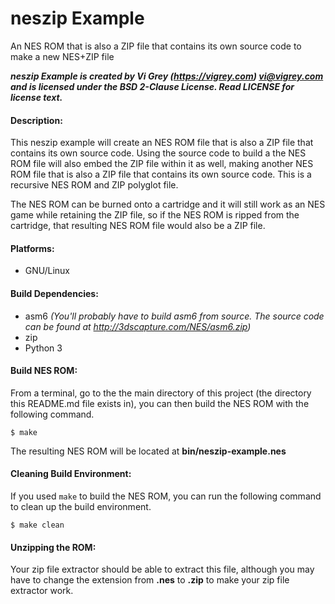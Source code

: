 # neszip Example

An NES ROM that is also a ZIP file that contains its own source code to make a new NES+ZIP file

**_neszip Example is created by Vi Grey (https://vigrey.com) <vi@vigrey.com> and is licensed under the BSD 2-Clause License.  Read LICENSE for license text._**

#### Description:

This neszip example will create an NES ROM file that is also a ZIP file that contains its own source code.  Using the source code to build a the NES ROM file will also embed the ZIP file within it as well, making another NES ROM file that is also a ZIP file that contains its own source code.  This is a recursive NES ROM and ZIP polyglot file.

The NES ROM can be burned onto a cartridge and it will still work as an NES game while retaining the ZIP file, so if the NES ROM is ripped from the cartridge, that resulting NES ROM file would also be a ZIP file.

#### Platforms:
- GNU/Linux

#### Build Dependencies:
- asm6 _(You'll probably have to build asm6 from source.  The source code can be found at http://3dscapture.com/NES/asm6.zip)_
- zip
- Python 3

#### Build NES ROM:

From a terminal, go to the the main directory of this project (the directory this README.md file exists in), you can then build the NES ROM with the following command.

    $ make

The resulting NES ROM will be located at **bin/neszip-example.nes**

#### Cleaning Build Environment:

If you used `make` to build the NES ROM, you can run the following command to clean up the build environment.

    $ make clean

#### Unzipping the ROM:

Your zip file extractor should be able to extract this file, although you may have to change the extension from **.nes** to **.zip** to make your zip file extractor work.
